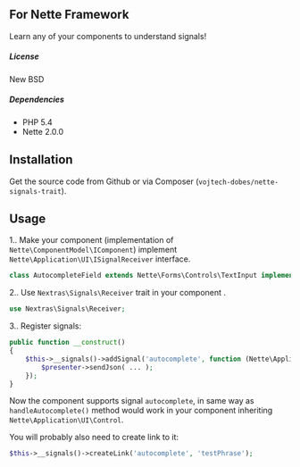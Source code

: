 ## For Nette Framework

Learn any of your components to understand signals!

##### License

New BSD

##### Dependencies

- PHP 5.4
- Nette 2.0.0

## Installation

Get the source code from Github or via Composer (`vojtech-dobes/nette-signals-trait`).

## Usage

1.. Make your component (implementation of `Nette\ComponentModel\IComponent`) implement `Nette\Application\UI\ISignalReceiver` interface.
```php
class AutocompleteField extends Nette\Forms\Controls\TextInput implements Nette\Application\UI\ISignalReceiver
```

2.. Use `Nextras\Signals\Receiver` trait in your component .
```php
use Nextras\Signals\Receiver;
```

3.. Register signals:
```php
public function __construct()
{
	$this->__signals()->addSignal('autocomplete', function (Nette\Application\UI\Presenter $presenter, $phrase) {
		$presenter->sendJson( ... );
	});
}
```

Now the component supports signal `autocomplete`, in same way as `handleAutocomplete()` method would work in your component inheriting `Nette\Application\UI\Control`.

You will probably also need to create link to it:

```php
$this->__signals()->createLink('autocomplete', 'testPhrase');
```
